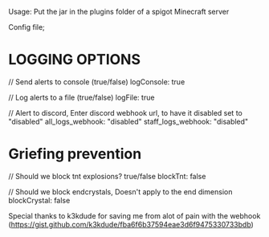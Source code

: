 Usage: Put the jar in the plugins folder of a spigot Minecraft server


Config file;
# LOGGING OPTIONS #
// Send alerts to console (true/false)
logConsole: true

// Log alerts to a file (true/false)
logFile: true

// Alert to discord, Enter discord webhook url, to have it disabled set to "disabled"
all_logs_webhook: "disabled"
staff_logs_webhook: "disabled"

# Griefing prevention #

// Should we block tnt explosions? true/false
blockTnt: false

// Should we block endcrystals, Doesn't apply to the end dimension
blockCrystal: false




Special thanks to k3kdude for saving me from alot of pain with the webhook (https://gist.github.com/k3kdude/fba6f6b37594eae3d6f9475330733bdb)
